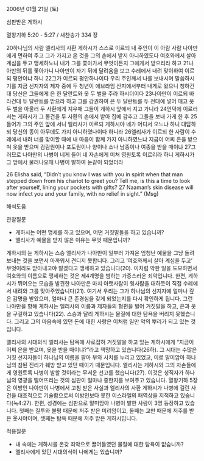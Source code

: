 2006년 01월 21일 (토)

심판받은 게하시



열왕기하 5:20 - 5:27 / 새찬송가 334 장


20하나님의 사람 엘리사의 사환 게하시가 스스로 이르되 내 주인이 이 아람 사람 나아만에게 면하여 주고 그가 가지고 온 것을 그의 손에서 받지 아니하였도다 여호와께서 살아 계심을 두고 맹세하노니 내가 그를 쫓아가서 무엇이든지 그에게서 받으리라 하고 21나아만의 뒤를 쫓아가니 나아만이 자기 뒤에 달려옴을 보고 수레에서 내려 맞이하여 이르되 평안이냐 하니 22그가 이르되 평안하나이다 우리 주인께서 나를 보내시며 말씀하시기를 지금 선지자의 제자 중에 두 청년이 에브라임 산지에서부터 내게로 왔으니 청하건대 당신은 그들에게 은 한 달란트와 옷 두 벌을 주라 하시더이다 23나아만이 이르되 바라건대 두 달란트를 받으라 하고 그를 강권하여 은 두 달란트를 두 전대에 넣어 매고 옷 두 벌을 아울러 두 사환에게 지우매 그들이 게하시 앞에서 지고 가니라 24언덕에 이르러서는 게하시가 그 물건을 두 사환의 손에서 받아 집에 감추고 그들을 보내 가게 한 후 25들어가 그의 주인 앞에 서니 엘리사가 이르되 게하시야 네가 어디서 오느냐 하니 대답하되 당신의 종이 아무데도 가지 아니하였나이다 하니라 26엘리사가 이르되 한 사람이 수레에서 내려 너를 맞이할 때에 내 마음이 함께 가지 아니하였느냐 지금이 어찌 은을 받으며 옷을 받으며 감람원이나 포도원이나 양이나 소나 남종이나 여종을 받을 때이냐 27그러므로 나아만의 나병이 네게 들어 네 자손에게 미쳐 영원토록 이르리라 하니 게하시가 그 앞에서 물러나오매 나병이 발하여 눈같이 되었더라 

26 Elisha said, “Didn’t you know I was with you in spirit  when that man stepped down from his chariot to greet you? Tell me, is this a time to look after yourself, lining your pockets with gifts? 27 Naaman’s skin disease will now infect you and your family, with no relief in sight.” (Msg)

해석도움





관찰질문 
- 게하시는 어떤 맹세를 하고 있으며, 어떤 거짓말들을 하고 있습니까? 
- 엘리사가 예물을 받지 않은 이유는 무엇 때문입니까? 


게하시의 눈 
게하시는 스승 엘리사가 나아만이 일부러 가져온 엄청난 예물을 그냥 돌려보내는 것을 보면서 아까워서 견디지 못합니다. 그리고 ‘여호와께서 살아 계심을 두고’ 무엇이라도 받아내고야 말겠다고 맹세하고 있습니다(20). 이처럼 악한 일을 도모하면서 여호와의 이름으로 맹세하는 것은 제4계명을 범하는 가증스러운 죄악입니다. 한편, 게하시가 뛰어오는 모습을 발견한 나아만은 마치 아랫사람이 윗사람을 대하듯이 직접 수레에서 내려와 그를 맞아주었습니다(21). 여기서 우리는 그가 하나님의 선지자에 얼마나 깊은 감명을 받았으며, 얼마나 큰 존경심을 갖게 되었는지를 다시 확인하게 됩니다. 그런 나아만을 향해 게하시는 엘리사의 이름과 제자들의 형편을 빌어 거짓말을 하고, 은과 옷을 구걸하고 있습니다(22). 스승과 달리 게하시는 물질에 대한 탐욕을 버리지 못했습니다. 그리고 그의 마음속에 있던 돈에 대한 사랑은 이처럼 일만 악의 뿌리가 되고 있는 것입니다. 

엘리사의 시대의식 
엘리사는 탐욕에 사로잡혀 거짓말을 하고 있는 게하시에게 “지금이 어찌 은을 받으며, 옷을 받을 때이냐?”라고 책망하고 있습니다(26하). 그 시대는 수많은 거짓 선지자들이 하나님의 이름을 팔아 부와 사치를 누리고 있었고, 이로 말미암아 하나님의 참된 진리가 훼방 받고 있던 때이기 때문입니다. 엘리사는 게하시와 그의 자손들에게 영원토록 나병이 발할 것이라는 무서운 선고를 했습니다(27). 이것은 성직자가 하나님의 영광을 떨어뜨리는 것의 심판이 얼마나 중한지를 보여주고 있습니다. 열왕기하 5장은 이방인 나아만이 나병에서 고침 받은 사실과 엘리사의 사환 게하시가 나병에 걸린 사건을 대조적으로 기술함으로써 이방인보다 못한 이스라엘의 패역상을 지적하고 있습니다(눅4:27). 한편, 성경에는 심판으로 말미암아 나병이 발한 사람이 3명 등장하고 있습니다. 첫째는 질투와 불평 때문에 저주 받은 미리암이고, 둘째는 교만 때문에 저주를 받은 웃시야이며, 셋째는 탐욕 때문에 저주 받은 게하시입니다. 



적용질문 
- 내 속에는 게하시를 온갖 죄악으로 끌어들였던 물질에 대한 탐욕이 없습니까? 
- 엘리사에게 있던 시대의식이 나에게는 있습니까?
